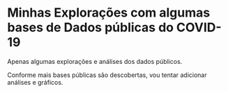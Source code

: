 # Minhas Explorações com algumas bases de Dados públicas do COVID-19

Apenas algumas explorações e análises dos dados públicos.

Conforme mais bases públicas são descobertas, vou tentar adicionar análises e gráficos.